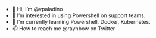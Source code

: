 - 👋 Hi, I’m @vpaladino
- 👀 I’m interested in using Powershell on support teams.
- 🌱 I’m currently learning Powershell, Docker, Kubernetes.
- 📫 How to reach me @raynbow on Twitter

<!---
vpaladino/vpaladino is a ✨ special ✨ repository because its `README.md` (this file) appears on your GitHub profile.
You can click the Preview link to take a look at your changes.
--->
